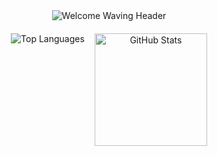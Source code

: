 <div align="center"> 

  <img src="https://capsule-render.vercel.app/api?type=waving&color=0377fc&text=Welcome%20to%20My%20GitHub!%20👋&fontColor=ffffff&fontSize=40&height=150&section=header&font=Josefin%20Sans" alt="Welcome Waving Header"/> 
  <div class="stats-cards" style="display: flex; flex-wrap: wrap; justify-content: center; align-items: flex-start; gap: 16px; margin-top: 20px;"> 
   <img src="https://github-readme-stats.vercel.app/api/top-langs/?username=jungwon-csc&layout=compact&theme=transparent" alt="Top Languages" /> 
   <img height="180" src="https://github-readme-stats.vercel.app/api?username=jungwon-csc&show_icons=true&theme=transparent&rank_icon=github" alt="GitHub Stats" /> 
  </div> 

 </div>
